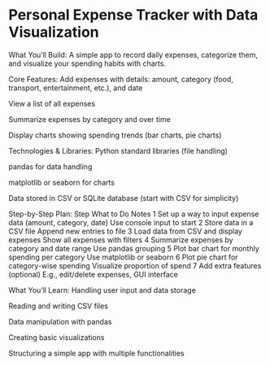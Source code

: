# Personal Expense Tracker with Data Visualization
What You’ll Build:
A simple app to record daily expenses, categorize them, and visualize your spending habits with charts.

Core Features:
Add expenses with details: amount, category (food, transport, entertainment, etc.), and date

View a list of all expenses

Summarize expenses by category and over time

Display charts showing spending trends (bar charts, pie charts)

Technologies & Libraries:
Python standard libraries (file handling)  

pandas for data handling

matplotlib or seaborn for charts

Data stored in CSV or SQLite database (start with CSV for simplicity)

Step-by-Step Plan:
Step	What to Do	Notes
1	Set up a way to input expense data (amount, category, date)	Use console input to start
2	Store data in a CSV file	Append new entries to file
3	Load data from CSV and display expenses	Show all expenses with filters
4	Summarize expenses by category and date range	Use pandas grouping
5	Plot bar chart for monthly spending per category	Use matplotlib or seaborn
6	Plot pie chart for category-wise spending	Visualize proportion of spend
7	Add extra features (optional)	E.g., edit/delete expenses, GUI interface

What You’ll Learn:
Handling user input and data storage

Reading and writing CSV files

Data manipulation with pandas

Creating basic visualizations

Structuring a simple app with multiple functionalities

